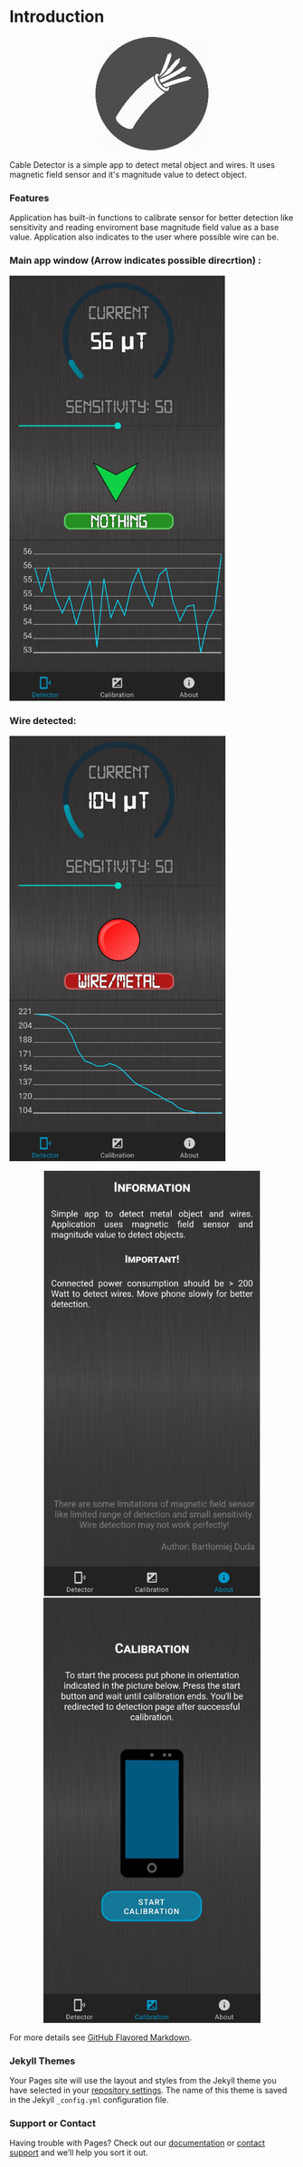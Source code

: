 # Introduction

<p align="center">
  <img src="icon.png" />
</p>

Cable Detector is a simple app to detect metal object and wires. It uses magnetic field sensor and it's magnitude value to detect object.

### Features

Application has built-in functions to calibrate sensor for better detection like sensitivity and reading enviroment base magnitude field value as a base value. 
Application also indicates to the user where possible wire can be.

### Main app window (Arrow indicates possible direcrtion) :

<img height="750px" src="s1.jpg" />


### Wire detected:

<img height="750px" src="s4.jpg" />

<p align="center">
  <img height="750px" src="s3.jpg" />
  <img height="750px" src="s2.jpg" />
</p>


For more details see [GitHub Flavored Markdown](https://guides.github.com/features/mastering-markdown/).

### Jekyll Themes

Your Pages site will use the layout and styles from the Jekyll theme you have selected in your [repository settings](https://github.com/Volseth/CableDetector/settings). The name of this theme is saved in the Jekyll `_config.yml` configuration file.

### Support or Contact

Having trouble with Pages? Check out our [documentation](https://docs.github.com/categories/github-pages-basics/) or [contact support](https://github.com/contact) and we’ll help you sort it out.
